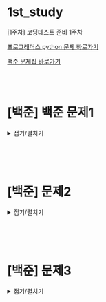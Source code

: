 # 1st_study
[1주차] 코딩테스트 준비 1주차
<br/>

[프로그래머스 python 문제 바로가기](https://school.programmers.co.kr/learn/courses/30/lessons/77485)

[백준 문제집 바로가기](https://www.acmicpc.net/workbook/view/16147)

<br/><br/>

# [백준] 백준 문제1

<details>
<summary>접기/펼치기</summary>
<div markdown="1">

## [성구](./백준%20문제1/성구.py)
```py
```
## [민웅](./백준%20문제1/민웅.py)
```py
# 예시
import sys
input = sys.stdin.readline
# 접하면 안된다 -> 같은 직선상에 있는 같은 기울기 선분도 안된다

N = int(input())

nli = list(map(int, input().split()))

check = [0]*50

for i in range(N):
    right, left = float('-inf'), float('inf')
    for j in range(i+1, N):
        temp = (nli[j] - nli[i]) / (j - i)
        if nli[j] >= nli[i]:
            if temp > right:
                check[i] += 1
                check[j] += 1
                right = temp
        # if j == i+1:
        #     if nli[j] == nli[i]:
        #         check[i] += 1
        #         check[j] += 1

    for k in range(i-1, -1, -1):
        temp = (nli[k] - nli[i]) / (k - i)
        if nli[k] > nli[i]:
            if temp < left:
                check[i] += 1
                check[k] += 1
                left = temp

print(max(check))
```
## [병국](./백준%20문제1/병국.py)
```py
```
## [상미](./백준%20문제1/상미.py)
```py
```

</div>
</details>

<br/><br/><br/>


# [백준] 문제2

<details>
<summary>접기/펼치기</summary>
<div markdown="1">

## [성구](./문제2/성구.py)
```py
```
## [민웅](./문제2/민웅.py)
```py
```
## [병국](./문제2/병국.py)
```py
```
## [상미](./문제2/상미.py)
```py
```

</div>
</details>

<br/><br/><br/>


# [백준] 문제3

<details>
<summary>접기/펼치기</summary>
<div markdown="1">

## [성구](./문제3/성구.py)
```py
```
## [민웅](./문제3/민웅.py)
```py
```
## [병국](./문제3/병국.py)
```py
```
## [상미](./문제3/상미.py)
```py
```


</div>
</details>
